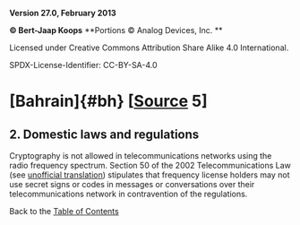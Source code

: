 **Version 27.0, February 2013**

**© Bert-Jaap Koops**
**Portions © Analog Devices, Inc. **  

Licensed under Creative Commons Attribution Share Alike 4.0 International.

SPDX-License-Identifier: CC-BY-SA-4.0

# [Bahrain]{#bh} \[[Source](cls-srce.htm) 5\]

## 2. Domestic laws and regulations  
Cryptography is not allowed in telecommunications networks using the
radio frequency spectrum. Section 50 of the 2002 Telecommunications Law
(see [unofficial
translation](http://www.ictregulationtoolkit.org/en/Document.1453.pdf))
stipulates that frequency license holders may not use secret signs or
codes in messages or conversations over their telecommunications network
in contravention of the regulations.

Back to the [Table of Contents](index.md)
